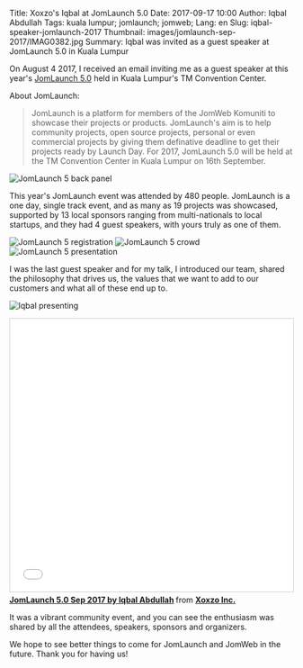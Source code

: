 Title: Xoxzo's Iqbal at JomLaunch 5.0
Date: 2017-09-17 10:00
Author: Iqbal Abdullah
Tags: kuala lumpur; jomlaunch; jomweb;
Lang: en
Slug: iqbal-speaker-jomlaunch-2017
Thumbnail: images/jomlaunch-sep-2017/IMAG0382.jpg
Summary: Iqbal was invited as a guest speaker at JomLaunch 5.0 in Kuala Lumpur

On August 4 2017, I received an email inviting me as a guest speaker at this year's
[JomLaunch 5.0](http://launch.jomweb.my/) held in Kuala Lumpur's TM Convention Center.

About JomLaunch:

> JomLaunch is a platform for members of the JomWeb Komuniti to showcase their
> projects or products. JomLaunch's aim is to help community projects, open source
> projects, personal or even commercial projects by giving them definative
> deadline to get their projects ready by Launch Day. For 2017, JomLaunch 5.0
> will be held at the TM Convention Center in Kuala Lumpur on 16th September.

![JomLaunch 5 back panel]({filename}/images/jomlaunch-sep-2017/IMAG0382.jpg)

This year's JomLaunch event was attended by 480 people. JomLaunch is a
one day, single track event, and as many as 19 projects was showcased, supported
by 13 local sponsors ranging from multi-nationals to local startups, and they had
4 guest speakers, with yours truly as one of them. 

![JomLaunch 5 registration]({filename}/images/jomlaunch-sep-2017/IMAG0377.jpg)
![JomLaunch 5 crowd]({filename}/images/jomlaunch-sep-2017/IMAG0378.jpg)
![JomLaunch 5 presentation]({filename}/images/jomlaunch-sep-2017/IMAG0379.jpg)

I was the last guest speaker and for my talk, I introduced our team, shared the philosophy
that drives us, the values that we want to add to our customers and what all of
these end up to. 

![Iqbal presenting]({filename}/images/jomlaunch-sep-2017/iqbal-presentation.jpg)

<iframe src="//www.slideshare.net/slideshow/embed_code/key/2aQCNO9N2oeNie"
width="595" height="485" frameborder="0" marginwidth="0" marginheight="0"
scrolling="no" style="border:1px solid #CCC; border-width:1px;
margin-bottom:5px; max-width: 100%;" allowfullscreen> </iframe> <div
style="margin-bottom:5px"> <strong> <a
href="//www.slideshare.net/xoxzo/jomlaunch-50-sep-2017-by-iqbal-abdullah"
title="JomLaunch 5.0 Sep 2017 by Iqbal Abdullah" target="_blank">JomLaunch 5.0
Sep 2017 by Iqbal Abdullah</a> </strong> from <strong><a
href="https://www.slideshare.net/xoxzo" target="_blank">Xoxzo Inc.</a></strong>
</div>

It was a vibrant community event, and you can see the enthusiasm was shared by all the
attendees, speakers, sponsors and organizers.

We hope to see better things to come for JomLaunch and JomWeb in the future. Thank you for
having us!

